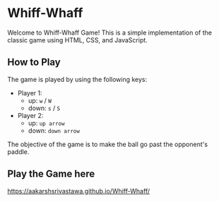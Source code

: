 # Whiff-Whaff
Welcome to Whiff-Whaff Game! This is a simple implementation of the classic game using HTML, CSS, and JavaScript. 

## How to Play
The game is played by using the following keys:
- Player 1:
    - up:  `w` / `W`
    - down: `s` / `S`
- Player 2:
    - up: `up arrow`
    - down: `down arrow`

The objective of the game is to make the ball go past the opponent's paddle.

## Play the Game here
https://aakarshsrivastawa.github.io/Whiff-Whaff/
